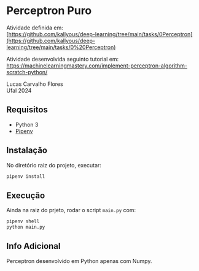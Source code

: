 # Perceptron Puro

Atividade definida em:  
[https://github.com/kallyous/deep-learning/tree/main/tasks/0Perceptron](https://github.com/kallyous/deep-learning/tree/main/tasks/0%20Perceptron)

Atividade desenvolvida seguinto tutorial em:  
https://machinelearningmastery.com/implement-perceptron-algorithm-scratch-python/

Lucas Carvalho Flores  
Ufal 2024


## Requisitos

* Python 3
* [Pipenv](https://pipenv.pypa.io/en/latest/)


## Instalação

No diretório raiz do projeto, executar:
```bash
pipenv install
```

## Execução

Ainda na raiz do prjeto, rodar o script `main.py` com:
```bash
pipenv shell
python main.py
```

## Info Adicional

Perceptron desenvolvido em Python apenas com Numpy.
